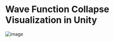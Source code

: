 # Wave Function Collapse Visualization in Unity

![image](https://github.com/LeiQiaoZhi/WaveFunctionCollapseUnity/assets/49864797/45114966-12dc-4bcf-a7cc-ade0ee95e518)

